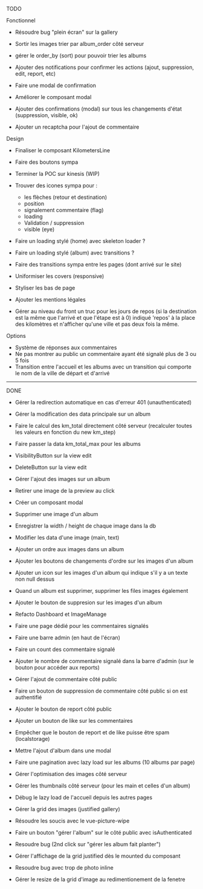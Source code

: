TODO

Fonctionnel

- Résoudre bug "plein écran" sur la gallery

- Sortir les images trier par album_order côté serveur
- gérer le order_by (sort) pour pouvoir trier les albums
- Ajouter des notifications pour confirmer les actions (ajout, suppression, edit, report, etc)
- Faire une modal de confirmation
- Améliorer le composant modal
- Ajouter des confirmations (modal) sur tous les changements d'état (suppression, visible, ok)
- Ajouter un recaptcha pour l'ajout de commentaire

Design

- Finaliser le composant KilometersLine

- Faire des boutons sympa
- Terminer la POC sur kinesis (WIP)
- Trouver des icones sympa pour : 
    - les flèches (retour et destination)
    - position
    - signalement commentaire (flag)
    - loading
    - Validation / suppression
    - visible (eye)
- Faire un loading stylé (home) avec skeleton loader ?
- Faire un loading stylé (album) avec transitions ?
- Faire des transitions sympa entre les pages (dont arrivé sur le site)
- Uniformiser les covers (responsive)
- Styliser les bas de page
- Ajouter les mentions légales
- Gérer au niveau du front un truc pour les jours de repos (si la destination est la même que l'arrivé et que l'étape est à 0) indiqué 'repos' à la place des kilomètres et n'afficher qu'une ville et pas deux fois la même.

Options

- Système de réponses aux commentaires
- Ne pas montrer au public un commentaire ayant été signalé plus de 3 ou 5 fois
- Transition entre l'accueil et les albums avec un transition qui comporte le nom de la ville de départ et d'arrivé

--------------------------------------------------------

DONE

- Gérer la redirection automatique en cas d'erreur 401 (unauthenticated)
- Gérer la modification des data principale sur un album
- Faire le calcul des km_total directement côté serveur (recalculer toutes les valeurs en fonction du new km_step)
- Faire passer la data km_total_max pour les albums
- VisibilityButton sur la view edit
- DeleteButton sur la view edit
- Gérer l'ajout des images sur un album
- Retirer une image de la preview au click
- Créer un composant modal
- Supprimer une image d'un album
- Enregistrer la width / height de chaque image dans la db
- Modifier les data d'une image (main, text)
- Ajouter un ordre aux images dans un album
- Ajouter les boutons de changements d'ordre sur les images d'un album
- Ajouter un icon sur les images d'un album qui indique s'il y a un texte non null dessus
- Quand un album est supprimer, supprimer les files images également
- Ajouter le bouton de suppresion sur les images d'un album
- Refacto Dashboard et ImageManage
- Faire une page dédié pour les commentaires signalés
- Faire une barre admin (en haut de l'écran)
- Faire un count des commentaire signalé
- Ajouter le nombre de commentaire signalé dans la barre d'admin (sur le bouton pour accéder aux reports)
- Gérer l'ajout de commentaire côté public
- Faire un bouton de suppression de commentaire côté public si on est authentifié
- Ajouter le bouton de report côté public
- Ajouter un bouton de like sur les commentaires
- Empêcher que le bouton de report et de like puisse être spam (localstorage)
- Mettre l'ajout d'album dans une modal
- Faire une pagination avec lazy load sur les albums (10 albums par page)
- Gérer l'optimisation des images côté serveur
- Gérer les thumbnails côté serveur (pour les main et celles d'un album)
- Débug le lazy load de l'accueil depuis les autres pages
- Gérer la grid des images (justified gallery)
- Résoudre les soucis avec le vue-picture-wipe
- Faire un bouton "gérer l'album" sur le côté public avec isAuthenticated
- Resoudre bug (2nd click sur "gérer les album fait planter") 
- Gérer l'affichage de la grid justified dès le mounted du composant
- Resoudre bug avec trop de photo inline

- Gérer le resize de la grid d'image au redimentionement de la fenetre